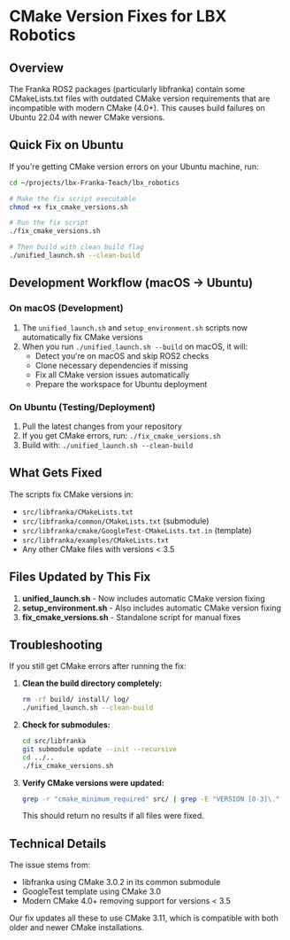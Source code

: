 # CMake Version Fixes for LBX Robotics

## Overview

The Franka ROS2 packages (particularly libfranka) contain some CMakeLists.txt files with outdated CMake version requirements that are incompatible with modern CMake (4.0+). This causes build failures on Ubuntu 22.04 with newer CMake versions.

## Quick Fix on Ubuntu

If you're getting CMake version errors on your Ubuntu machine, run:

```bash
cd ~/projects/lbx-Franka-Teach/lbx_robotics

# Make the fix script executable
chmod +x fix_cmake_versions.sh

# Run the fix script
./fix_cmake_versions.sh

# Then build with clean build flag
./unified_launch.sh --clean-build
```

## Development Workflow (macOS → Ubuntu)

### On macOS (Development)

1. The `unified_launch.sh` and `setup_environment.sh` scripts now automatically fix CMake versions
2. When you run `./unified_launch.sh --build` on macOS, it will:
   - Detect you're on macOS and skip ROS2 checks
   - Clone necessary dependencies if missing
   - Fix all CMake version issues automatically
   - Prepare the workspace for Ubuntu deployment

### On Ubuntu (Testing/Deployment)

1. Pull the latest changes from your repository
2. If you get CMake errors, run: `./fix_cmake_versions.sh`
3. Build with: `./unified_launch.sh --clean-build`

## What Gets Fixed

The scripts fix CMake versions in:

- `src/libfranka/CMakeLists.txt`
- `src/libfranka/common/CMakeLists.txt` (submodule)
- `src/libfranka/cmake/GoogleTest-CMakeLists.txt.in` (template)
- `src/libfranka/examples/CMakeLists.txt`
- Any other CMake files with versions < 3.5

## Files Updated by This Fix

1. **unified_launch.sh** - Now includes automatic CMake version fixing
2. **setup_environment.sh** - Also includes automatic CMake version fixing
3. **fix_cmake_versions.sh** - Standalone script for manual fixes

## Troubleshooting

If you still get CMake errors after running the fix:

1. **Clean the build directory completely:**

   ```bash
   rm -rf build/ install/ log/
   ./unified_launch.sh --clean-build
   ```

2. **Check for submodules:**

   ```bash
   cd src/libfranka
   git submodule update --init --recursive
   cd ../..
   ./fix_cmake_versions.sh
   ```

3. **Verify CMake versions were updated:**
   ```bash
   grep -r "cmake_minimum_required" src/ | grep -E "VERSION [0-3]\."
   ```
   This should return no results if all files were fixed.

## Technical Details

The issue stems from:

- libfranka using CMake 3.0.2 in its common submodule
- GoogleTest template using CMake 3.0
- Modern CMake 4.0+ removing support for versions < 3.5

Our fix updates all these to use CMake 3.11, which is compatible with both older and newer CMake installations.
